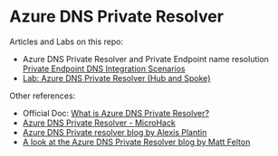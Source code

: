 # Azure DNS Private Resolver

Articles and Labs on this repo:
- Azure DNS Private Resolver and Private Endpoint name resolution [Private Endpoint DNS Integration Scenarios](https://github.com/dmauser/PrivateLink/tree/master/DNS-Integration-Scenarios#41-azure-dns-private-resolver-preview)
- [Lab: Azure DNS Private Resolver (Hub and Spoke)](https://github.com/dmauser/azure-dns-private-resolver/tree/main/adr-lab#lab-azure-dns-private-resolver-single-hubspoke)

Other references:
-  Official Doc: [What is Azure DNS Private Resolver?](https://docs.microsoft.com/en-us/azure/dns/dns-private-resolver-overview)
- [Azure DNS Private Resolver - MicroHack](https://github.com/dawlysd/azure-dns-private-resolver-microhack)
- [Azure DNS Private resolver blog by Alexis Plantin](https://alexisplantin.fr/dns-private-resolver/)
- [A look at the Azure DNS Private Resolver blog by Matt Felton](https://journeyofthegeek.com/2022/05/18/a-look-at-the-azure-dns-private-resolver/)